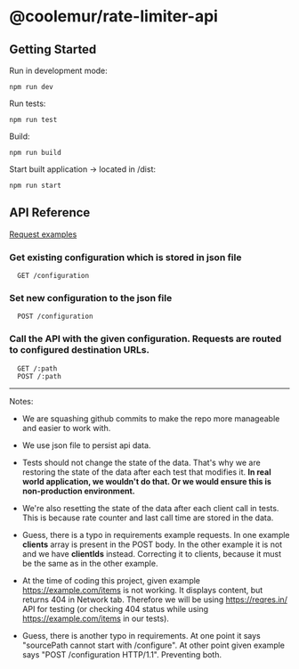# @coolemur/rate-limiter-api

## Getting Started

Run in development mode:

```shell
npm run dev
```

Run tests:

```shell
npm run test
```

Build:

```shell
npm run build
```

Start built application -> located in /dist:

```shell
npm run start
```

## API Reference

[Request examples](requests.http)

### Get existing configuration which is stored in json file

```http
  GET /configuration
```

### Set new configuration to the json file

```http
  POST /configuration
```

### Call the API with the given configuration. Requests are routed to configured destination URLs.

```http
  GET /:path
  POST /:path
```

--- 

Notes:

- We are squashing github commits to make the repo more manageable and easier to work with.

- We use json file to persist api data.

- Tests should not change the state of the data. That's why we are restoring the state of the data after each test that modifies it. **In real world application, we wouldn't do that. Or we would ensure this is non-production environment.**

- We're also resetting the state of the data after each client call in tests. This is because rate counter and last call time are stored in the data.

- Guess, there is a typo in requirements example requests. In one example **clients** array is present in the POST body. In the other example it is not and we have **clientIds** instead. Correcting it to clients, because it must be the same as in the other example.

- At the time of coding this project, given example https://example.com/items is not working. It displays content, but returns 404 in Network tab. Therefore we will be using https://reqres.in/ API for testing (or checking 404 status while using https://example.com/items in our tests).

- Guess, there is another typo in requirements. At one point it says "sourcePath cannot start with /configure". At other point given example says "POST /configuration HTTP/1.1". Preventing both.